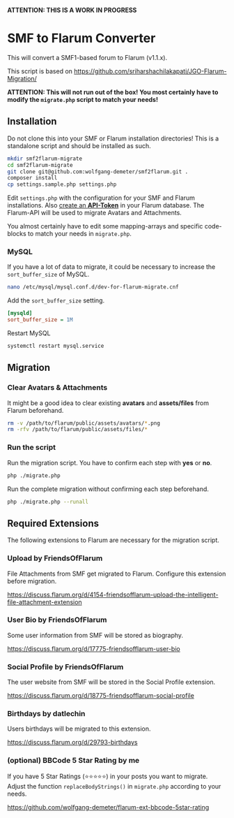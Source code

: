 **ATTENTION: THIS IS A WORK IN PROGRESS**

# SMF to Flarum Converter
This will convert a SMF1-based forum to Flarum (v1.1.x).

This script is based on https://github.com/sriharshachilakapati/JGO-Flarum-Migration/

**ATTENTION: This will not run out of the box! You most certainly have to modify the `migrate.php` script to match your needs!**

## Installation
Do not clone this into your SMF or Flarum installation directories! This is a standalone script and should be installed as such.

```bash
mkdir smf2flarum-migrate
cd smf2flarum-migrate
git clone git@github.com:wolfgang-demeter/smf2flarum.git .
composer install
cp settings.sample.php settings.php
```
Edit `settings.php` with the configuration for your SMF and Flarum installations. Also [create an **API-Token**](https://github.com/flagrow/flarum-api-client#configuration) in your Flarum database. The Flarum-API will be used to migrate Avatars and Attachments.

You almost certainly have to edit some mapping-arrays and specific code-blocks to match your needs in `migrate.php`.

### MySQL
If you have a lot of data to migrate, it could be necessary to increase the `sort_buffer_size` of MySQL.
```bash
nano /etc/mysql/mysql.conf.d/dev-for-flarum-migrate.cnf
```
Add the `sort_buffer_size` setting.
```ini
[mysqld]
sort_buffer_size = 1M
```
Restart MySQL
```bash
systemctl restart mysql.service
```

## Migration
### Clear Avatars & Attachments
It might be a good idea to clear existing **avatars** and **assets/files** from Flarum beforehand.
```bash
rm -v /path/to/flarum/public/assets/avatars/*.png
rm -rfv /path/to/flarum/public/assets/files/*
```

### Run the script
Run the migration script. You have to confirm each step with **yes** or **no**.
```bash
php ./migrate.php
```

Run the complete migration without confirming each step beforehand.
```bash
php ./migrate.php --runall
```

## Required Extensions
The following extensions to Flarum are necessary for the migration script.

### Upload by FriendsOfFlarum
File Attachments from SMF get migrated to Flarum. Configure this extension before migration.

https://discuss.flarum.org/d/4154-friendsofflarum-upload-the-intelligent-file-attachment-extension

### User Bio by FriendsOfFlarum
Some user information from SMF will be stored as biography.

https://discuss.flarum.org/d/17775-friendsofflarum-user-bio

### Social Profile by FriendsOfFlarum
The user website from SMF will be stored in the Social Profile extension.

https://discuss.flarum.org/d/18775-friendsofflarum-social-profile

### Birthdays by datlechin
Users birthdays will be migrated to this extension.

https://discuss.flarum.org/d/29793-birthdays

### (optional) BBCode 5 Star Rating by me
If you have 5 Star Ratings (⭐⭐⭐⭐⭐) in your posts you want to migrate. Adjust the function `replaceBodyStrings()` in `migrate.php` according to your needs.

https://github.com/wolfgang-demeter/flarum-ext-bbcode-5star-rating
